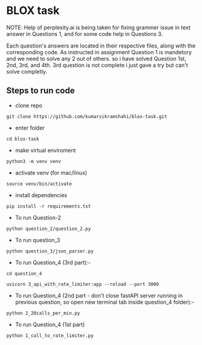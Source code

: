 # BLOX task
NOTE: Help of perplexity.ai is being taken for fixing grammer issue in text answer in Questions 1, and for some code help in Questions 3.

Each question's answers are located in their respective files, along with the corresponding code.
As instructed in assignment Question 1 is mandetory and we need to solve any 2 out of others.
so i have solved Question 1st, 2nd, 3rd, and 4th. 3rd question is not complete i just gave a try but can't solve completly.

## Steps to run code
* clone repo 
```
git clone https://github.com/kumarvikramshahi/blox-task.git
```

* enter folder

```
cd blox-task
```

* make virtual enviroment

```
python3 -m venv venv
```

* activate venv (for mac/linux)

```
source venv/bin/activate
```

* install dependencies

```
pip install -r requirements.txt
```

* To run Question-2 

```
python question_2/question_2.py
```

* To run question_3

```
python question_3/json_parser.py
```

* To run Question_4 (3rd part):-

```
cd question_4
```
```
uvicorn 3_api_with_rate_limiter:app --reload --port 3000
```

* To run Question_4 (2nd part - don't close fastAPI server running in previous question, so open new terminal tab inside question_4 folder):-

```
python 2_20calls_per_min.py
```

* To run Question_4 (1st part)

```
python 1_call_to_rate_limiter.py
```
